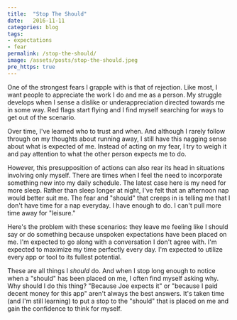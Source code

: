 ```yaml
---
title:  "Stop The Should"
date:   2016-11-11
categories: blog
tags:
- expectations
- fear
permalink: /stop-the-should/
image: /assets/posts/stop-the-should.jpeg
pre_https: true
---
```

One of the strongest fears I grapple with is that of rejection. Like most, I want people to appreciate the work I do and me as a person. My struggle develops when I sense a dislike or underappreciation directed towards me in some way. Red flags start flying and I find myself searching for ways to get out of the scenario.
<!--more-->

Over time, I've learned who to trust and when. And although I rarely follow through on my thoughts about running away, I still have this nagging sense about what is expected of me. Instead of acting on my fear, I try to weigh it and pay attention to what the other person expects me to do.

However, this presupposition of actions can also rear its head in situations involving only myself. There are times when I feel the need to incorporate something new into my daily schedule. The latest case here is my need for more sleep. Rather than sleep longer at night, I've felt that an afternoon nap would better suit me. The fear and "should" that creeps in is telling me that I don't have time for a nap everyday. I have enough to do. I can't pull more time away for "leisure."

Here's the problem with these scenarios: they leave me feeling like I should say or do something because unspoken expectations have been placed on me. I'm expected to go along with a conversation I don't agree with. I'm expected to maximize my time perfectly every day. I'm expected to utilize every app or tool to its fullest potential.

These are all things I _should_ do. And when I stop long enough to notice when a "should" has been placed on me, I often find myself asking why. Why should I do this thing? "Because Joe expects it" or "because I paid decent money for this app" aren't always the best answers. It's taken time (and I'm still learning) to put a stop to the "should" that is placed on me and gain the confidence to think for myself.
